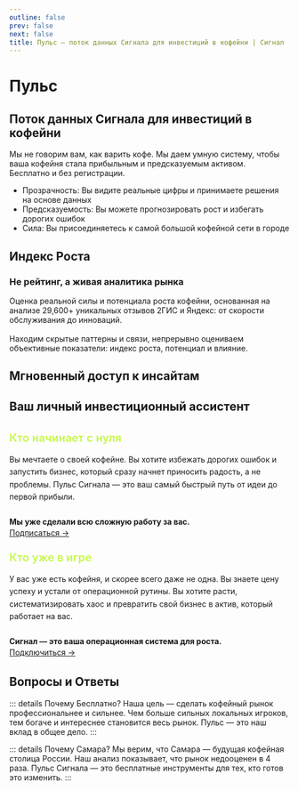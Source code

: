 ```yaml
---
outline: false
prev: false
next: false
title: Пульс — поток данных Сигнала для инвестиций в кофейни | Сигнал
---
```


# Пульс

## Поток данных Сигнала для инвестиций в кофейни

Мы не говорим вам, как варить кофе. Мы даем умную систему, чтобы ваша кофейня стала прибыльным и предсказуемым активом. <br>
Бесплатно и без регистрации.

- Прозрачность: Вы видите реальные цифры и принимаете решения на основе данных
- Предсказуемость: Вы можете прогнозировать рост и избегать дорогих ошибок
- Сила: Вы присоединяетесь к самой большой кофейной сети в городе

## Индекс Роста

### Не рейтинг, а живая аналитика рынка

Оценка реальной силы и потенциала роста кофейни, основанная на анализе 29,600+ уникальных отзывов 2ГИС и Яндекс: от скорости обслуживания до инноваций.
<br><br>
Находим скрытые паттерны и связи, непрерывно оцениваем объективные показатели: индекс роста, потенциал и влияние.
<br>

<IndexAbout />

## Мгновенный доступ к инсайтам

<IndexPlans />

## Ваш личный инвестиционный ассистент

<div style="display: grid; grid-template-columns: repeat(auto-fit, minmax(300px, 1fr)); gap: 1.5rem; margin: 2rem 0;">

  <div class="project-card">
    <div>
      <h3 style="color: #C5F946; margin: 0 0 1rem 0; font-size: 1.25rem; font-weight: 600;">Кто начинает с нуля</h3>
      <p style="margin: 0; line-height: 1.6; color: var(--vp-c-text-1);">Вы мечтаете о своей кофейне. Вы хотите избежать дорогих ошибок и запустить бизнес, который сразу начнет приносить радость, а не проблемы. Пульс Сигнала — это ваш самый быстрый путь от идеи до первой прибыли. <br><br> <strong>Мы уже сделали всю сложную работу за вас.</strong></p>
    </div>
    <a href="https://t.me/runScale" class="project-button">
      Подписаться →
    </a>
  </div>

  <div class="project-card">
    <div>
      <h3 style="color: #C5F946; margin: 0 0 1rem 0; font-size: 1.25rem; font-weight: 600;">Кто уже в игре</h3>
      <p style="margin: 0; line-height: 1.6; color: var(--vp-c-text-1);">У вас уже есть кофейня, и скорее всего даже не одна. Вы знаете цену успеху и устали от операционной рутины. Вы хотите расти, систематизировать хаос и превратить свой бизнес в актив, который работает на вас. <br><br> <strong>Сигнал — это ваша операционная система для роста.</strong></p>
    </div>
    <a href="/brew/membership" class="project-button">
      Подключиться →
    </a>
  </div>

</div>

<style>
/* Контейнер для карточек - используем уникальные классы */
.features-container-brew {
  display: grid !important;
  grid-template-columns: 1fr 1fr !important;
  gap: 16px !important;
  margin: 32px 0 !important;
}

/* --- СТИЛИ КАРТОЧКИ --- */
.feature-card-brew {
  background-color: #f6f6f7 !important;
  border: none !important;
  border-radius: 12px !important;
  padding: 24px 20px !important;
  height: 100% !important;
}

/* Стили для ТЁМНОЙ темы */
:root.dark .feature-card-brew {
  background-color: var(--vp-c-bg-soft) !important;
}

/* --- СТИЛИ ЗАГОЛОВКА --- */
.feature-card-brew h3 {
  color: var(--vp-c-text-1) !important;
  font-size: 15px !important;
  line-height: 1.3 !important;
  margin-top: 0 !important;
  margin-bottom: 8px !important;
  font-weight: 600 !important;
}

/* Цвет заголовка для ТЁМНОЙ темы */
:root.dark .feature-card-brew h3 {
  color: #c5f946 !important;
}

.feature-card-brew p {
  color: var(--vp-c-text-2) !important;
  font-size: 12px !important;
  line-height: 1.5 !important;
  margin: 0 !important;
}

/* Мобильная адаптация */
@media (max-width: 640px) {
  .features-container-brew {
    grid-template-columns: 1fr !important;
  }
}
</style>

## Вопросы и Ответы

::: details Почему Бесплатно?
Наша цель — сделать кофейный рынок профессиональнее и сильнее. Чем больше сильных локальных игроков, тем богаче и интереснее становится весь рынок. Пульс — это наш вклад в общее дело.
:::

::: details Почему Самара?
Мы верим, что Самара — будущая кофейная столица России. Наш анализ показывает, что рынок недооценен в 4 раза. Пульс Сигнала — это бесплатные инструменты для тех, кто готов это изменить.
:::

<PulseSubscribeBanner />
